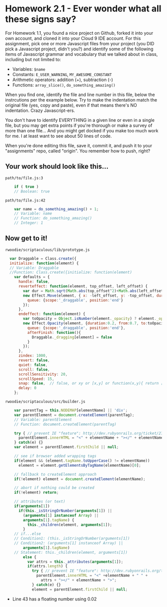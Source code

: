 # Homework 2.1 - Ever wonder what all these signs say?

For Homework 1.1, you found a nice project on Github, forked it into your own account, and cloned it into your Cloud 9 IDE account. For this assignment, pick one or more Javascript files from your project (you DID pick a Javascript project, didn't you?) and identify some of the following items of Javascript grammar and vocabulary that we talked about in class, including but not limited to:

* Variables: `$name`
* Constants: `E_USER_WARNING`, `MY_AWESOME_CONSTANT`
* Arithmetic operators: addition (+), subtraction (-)
* Functions: `array_slice()`, `do_something_amazing()`

When you find one, identify the file and line number in this file, below the instrcutions per the example below. Try to make the indentation match the original file (yes, copy and paste), even if that means there's NO indentation. Crazy Javascript-ers.

You don't have to identify EVERYTHING in a given line or even in a single file, but you may get extra points if you're thorough or make a survey of more than one file... And you might get docked if you make too much work for me. I at least want to see about 50 lines of code.

When you're done editing this file, save it, commit it, and push it to your "assignments" repo, called "origin". You remember how to push, right?

## Your work should look like this...

`path/to/file.js:3`
```javascript
    if ( true )
    // Boolean: true
```

`path/to/file.js:42`    
```javascript
    var name = do_something_amazing() + 1;
    // Variable: name
    // Function: do_something_amazing()
    // Integer: 1
```

## Now get to it!

`rwoodie/scriptaculous/lib/prototype.js`
```javascript
  var Draggable = Class.create({
  initialize: function(element) {
  // Variable: Draggable
  //Function: Class.create({initialize: function(element)
    var defaults = {
      handle: false,
      reverteffect: function(element, top_offset, left_offset) {
        var dur = Math.sqrt(Math.abs(top_offset^2)+Math.abs(left_offset^2))*0.02;
        new Effect.Move(element, { x: -left_offset, y: -top_offset, duration: dur,
          queue: {scope:'_draggable', position:'end'}
        });
      },
      endeffect: function(element) {
        var toOpacity = Object.isNumber(element._opacity) ? element._opacity : 1.0;
        new Effect.Opacity(element, {duration:0.2, from:0.7, to:toOpacity,
          queue: {scope:'_draggable', position:'end'},
          afterFinish: function(){
            Draggable._dragging[element] = false
          }
        });
      },
      zindex: 1000,
      revert: false,
      quiet: false,
      scroll: false,
      scrollSensitivity: 20,
      scrollSpeed: 15,
      snap: false,  // false, or xy or [x,y] or function(x,y){ return [x,y] }
      delay: 0
    };
```
    
`rwoodie/scriptaculous/src/builder.js`
```javascript
    var parentTag = this.NODEMAP[elementName] || 'div';
    var parentElement = document.createElement(parentTag);
    // Variable: parentElement
    // Function: document.createElement(parentTag)
```

```javascript    
    try { // prevent IE "feature": http://dev.rubyonrails.org/ticket/2707
      parentElement.innerHTML = "<" + elementName + "></" + elementName + ">";
    } catch(e) {}
    var element = parentElement.firstChild || null;
```

```javascript
    // see if browser added wrapping tags
    if(element && (element.tagName.toUpperCase() != elementName))
      element = element.getElementsByTagName(elementName)[0];

    // fallback to createElement approach
    if(!element) element = document.createElement(elementName);

    // abort if nothing could be created
    if(!element) return;

    // attributes (or text)
    if(arguments[1])
      if(this._isStringOrNumber(arguments[1]) ||
        (arguments[1] instanceof Array) ||
        arguments[1].tagName) {
          this._children(element, arguments[1]);
        } 
    // if...else
    // Condition1: (this._isStringOrNumber(arguments[1])
    // Condition2: (arguments[1] instanceof Array) ||
        arguments[1].tagName)
    // Statement: this._children(element, arguments[1])
        else {
          var attrs = this._attributes(arguments[1]);
          if(attrs.length) {
            try { // prevent IE "feature": http://dev.rubyonrails.org/ticket/2707
              parentElement.innerHTML = "<" +elementName + " " +
                attrs + "></" + elementName + ">";
            } catch(e) {}
            element = parentElement.firstChild || null;


```
* Line 43 has a floating number using 0.02     
